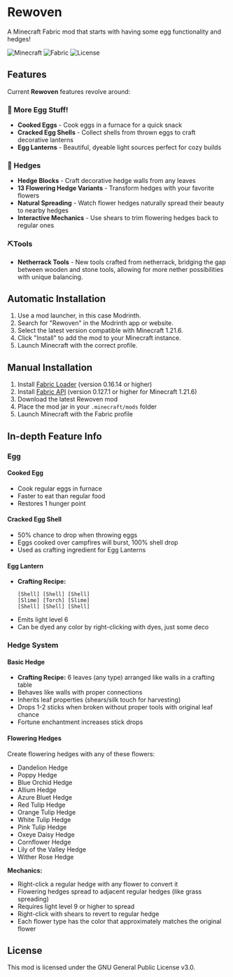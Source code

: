 # Rewoven

A Minecraft Fabric mod that starts with having some egg functionality and hedges!

![Minecraft](https://img.shields.io/badge/Minecraft-1.21.6-green.svg)
![Fabric](https://img.shields.io/badge/Fabric-0.16.14-blue.svg)
![License](https://img.shields.io/badge/License-GPL--3.0-yellow.svg)

## Features

Current **Rewoven** features revolve around:

### 🥚 More Egg Stuff!
- **Cooked Eggs** - Cook eggs in a furnace for a quick snack
- **Cracked Egg Shells** - Collect shells from thrown eggs to craft decorative lanterns
- **Egg Lanterns** - Beautiful, dyeable light sources perfect for cozy builds

### 🌿 Hedges
- **Hedge Blocks** - Craft decorative hedge walls from any leaves
- **13 Flowering Hedge Variants** - Transform hedges with your favorite flowers
- **Natural Spreading** - Watch flower hedges naturally spread their beauty to nearby hedges
- **Interactive Mechanics** - Use shears to trim flowering hedges back to regular ones

### ⛏️Tools
- **Netherrack Tools** - New tools crafted from netherrack, bridging the gap between wooden and stone tools, allowing for more nether possibilities with unique balancing.

## Automatic Installation

1. Use a mod launcher, in this case Modrinth.
2. Search for "Rewoven" in the Modrinth app or website.
3. Select the latest version compatible with Minecraft 1.21.6.
4. Click "Install" to add the mod to your Minecraft instance.
5. Launch Minecraft with the correct profile.

## Manual Installation

1. Install [Fabric Loader](https://fabricmc.net/use/installer/) (version 0.16.14 or higher)
2. Install [Fabric API](https://modrinth.com/mod/fabric-api) (version 0.127.1 or higher for Minecraft 1.21.6)
3. Download the latest Rewoven mod
4. Place the mod jar in your `.minecraft/mods` folder
5. Launch Minecraft with the Fabric profile

## In-depth Feature Info

### Egg

#### Cooked Egg
- Cook regular eggs in furnace
- Faster to eat than regular food
- Restores 1 hunger point

#### Cracked Egg Shell
- 50% chance to drop when throwing eggs
- Eggs cooked over campfires will burst, 100% shell drop
- Used as crafting ingredient for Egg Lanterns

#### Egg Lantern
- **Crafting Recipe:**
  ```
  [Shell] [Shell] [Shell]
  [Slime] [Torch] [Slime]
  [Shell] [Shell] [Shell]
  ```
- Emits light level 6
- Can be dyed any color by right-clicking with dyes, just some deco

### Hedge System

#### Basic Hedge
- **Crafting Recipe:** 6 leaves (any type) arranged like walls in a crafting table
- Behaves like walls with proper connections
- Inherits leaf properties (shears/silk touch for harvesting)
- Drops 1-2 sticks when broken without proper tools with original leaf chance
- Fortune enchantment increases stick drops

#### Flowering Hedges
Create flowering hedges with any of these flowers:
- Dandelion Hedge
- Poppy Hedge  
- Blue Orchid Hedge
- Allium Hedge
- Azure Bluet Hedge
- Red Tulip Hedge
- Orange Tulip Hedge
- White Tulip Hedge
- Pink Tulip Hedge
- Oxeye Daisy Hedge
- Cornflower Hedge
- Lily of the Valley Hedge
- Wither Rose Hedge

**Mechanics:**
- Right-click a regular hedge with any flower to convert it
- Flowering hedges spread to adjacent regular hedges (like grass spreading)
- Requires light level 9 or higher to spread
- Right-click with shears to revert to regular hedge
- Each flower type has the color that approximately matches the original flower

## License

This mod is licensed under the GNU General Public License v3.0.